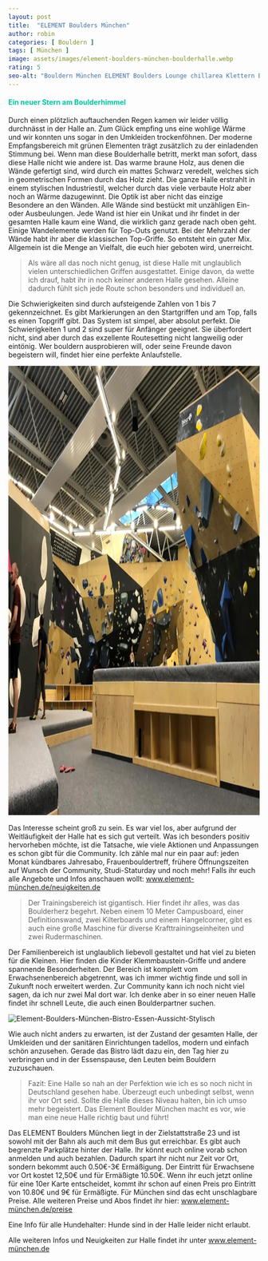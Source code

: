 ```yaml
---
layout: post
title:  "ELEMENT Boulders München"
author: robin
categories: [ Bouldern ]
tags: [ München ]
image: assets/images/element-boulders-münchen-boulderhalle.webp
rating: 5
seo-alt: "Bouldern München ELEMENT Boulders Lounge chillarea Klettern Boulderhalle Kletterhalle"
---
```


#### <span style="color:#00c5a1">Ein neuer Stern am Boulderhimmel</span>
Durch einen plötzlich auftauchenden Regen kamen wir leider völlig durchnässt in der Halle an. Zum Glück empfing uns eine wohlige Wärme und wir konnten uns sogar in den Umkleiden trockenföhnen. Der moderne Empfangsbereich mit grünen Elementen trägt zusätzlich zu der einladenden Stimmung bei. 
Wenn man diese Boulderhalle betritt, merkt man sofort, dass diese Halle nicht wie andere ist. Das warme braune Holz, aus denen die Wände gefertigt sind, wird durch ein mattes Schwarz veredelt, welches sich in geometrischen Formen durch das Holz zieht. Die ganze Halle erstrahlt in einem stylischen Industriestil, welcher durch das viele verbaute Holz aber noch an Wärme dazugewinnt. Die Optik ist aber nicht das einzige Besondere an den Wänden. Alle Wände sind bestückt mit unzähligen Ein- oder Ausbeulungen. Jede Wand ist hier ein Unikat und ihr findet in der gesamten Halle kaum eine Wand, die wirklich ganz gerade nach oben geht. Einige Wandelemente werden für Top-Outs genutzt. Bei der Mehrzahl der Wände habt ihr aber die klassischen Top-Griffe. So entsteht ein guter Mix. Allgemein ist die Menge an Vielfalt, die euch hier geboten wird, unerreicht.

>Als wäre all das noch nicht genug, ist diese Halle mit unglaublich vielen unterschiedlichen Griffen ausgestattet. Einige davon, da wette ich drauf, habt ihr in noch keiner anderen Halle gesehen. Alleine dadurch fühlt sich jede Route schon besonders und individuell an. 

Die Schwierigkeiten sind durch aufsteigende Zahlen von 1 bis 7 gekennzeichnet. Es gibt Markierungen an den Startgriffen und am Top, falls es einen Topgriff gibt. Das System ist simpel, aber absolut perfekt. 
Die Schwierigkeiten 1 und 2 sind super für Anfänger geeignet. Sie überfordert nicht, sind aber durch das exzellente Routesetting nicht langweilig oder eintönig. Wer bouldern ausprobieren will, oder seine Freunde davon begeistern will, findet hier eine perfekte Anlaufstelle.


<img src="/assets/images/einbinden/element-boulders-münchen-überhang.webp" loading="lazy" width="1200" height="900" alt="Element-Boulders-München-Überhang-Boulderwände-Branding-Stylisch" title="Element Boulders München Überhangwand"/>

Das Interesse scheint groß zu sein. Es war viel los, aber aufgrund der Weitläufigkeit der Halle hat es sich gut verteilt. 
Was ich besonders positiv hervorheben möchte, ist die Tatsache, wie viele Aktionen und Anpassungen es schon gibt für die Community. Ich zähle mal nur ein paar auf: jeden Monat kündbares Jahresabo, Frauenbouldertreff, frühere Öffnungszeiten auf Wunsch der Community, Studi-Staturday und noch mehr!
Falls ihr euch alle Angebote und Infos anschauen wollt: <a href="https://www.xn--element-mnchen-osb.de/news/articles/neuigkeiten.html" target="_blank">www.element-münchen.de/neuigkeiten.de</a> 

>Der Trainingsbereich ist gigantisch. Hier findet ihr alles, was das Boulderherz begehrt. Neben einem 10 Meter Campusboard, einer Definitionswand, zwei Kilterboards und einem Hangelcorner, gibt es auch eine große Maschine für diverse Krafttrainingseinheiten und zwei Rudermaschinen. 

Der Familienbereich ist unglaublich liebevoll gestaltet und hat viel zu bieten für die Kleinen. Hier finden die Kinder Klemmbaustein-Griffe und andere spannende Besonderheiten. Der Bereich ist komplett vom Erwachsenenbereich abgetrennt, was ich immer wichtig finde und soll in Zukunft noch erweitert werden. Zur Community kann ich noch nicht viel sagen, da ich nur zwei Mal dort war. Ich denke aber in so einer neuen Halle findet ihr schnell Leute, die auch einen Boulderpartner suchen.

<img src="/assets/images/einbinden/bistro-element-münchen.webp" loading="lazy" width="1200" height="900" alt="Element-Boulders-München-Bistro-Essen-Aussicht-Stylisch" title="Element Boulders München Bistro"/>

Wie auch nicht anders zu erwarten, ist der Zustand der gesamten Halle, der Umkleiden und der sanitären Einrichtungen tadellos, modern und einfach schön anzusehen.
Gerade das Bistro lädt dazu ein, den Tag hier zu verbringen und in der Essenspause, den Leuten beim Bouldern zuzuschauen.

> Fazit: Eine Halle so nah an der Perfektion wie ich es so noch nicht in Deutschland gesehen habe. Überzeugt euch unbedingt selbst, wenn ihr vor Ort seid. Sollte die Halle dieses Niveau halten, bin ich umso mehr begeistert. Das Element Boulder München macht es vor, wie man eine neue Halle richtig baut und führt!

Das ELEMENT Boulders München liegt in der Zielstattstraße 23 und ist sowohl mit der Bahn als auch mit dem Bus gut erreichbar. Es gibt auch begrenzte Parkplätze hinter der Halle. Ihr könnt euch online vorab schon anmelden und auch bezahlen. Dadurch spart ihr nicht nur Zeit vor Ort, sondern bekommt auch 0.50€-3€ Ermäßigung. Der Eintritt für Erwachsene vor Ort kostet 12,50€ und für Ermäßigte 10.50€. Wenn ihr euch jetzt online für eine 10er Karte entscheidet, kommt ihr schon auf einen Preis pro Eintritt von 10.80€ und 9€ für Ermäßigte. Für München sind das echt unschlagbare Preise. Alle weiteren Preise und Abos findet ihr hier: <a href="https://www.xn--element-mnchen-osb.de/preise-oeffnungszeiten.html" target="_blank">www.element-münchen.de/preise</a>

Eine Info für alle Hundehalter: Hunde sind in der Halle leider nicht erlaubt.

Alle weiteren Infos und Neuigkeiten zur Halle findet ihr unter <a href="https://www.xn--element-mnchen-osb.de/start.html" target="_blank">www.element-münchen.de</a>
